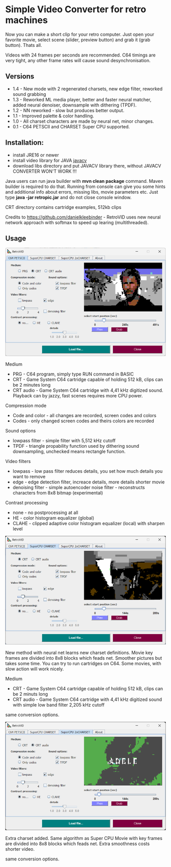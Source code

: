 # Simple Video Converter for retro machines

Now you can make a short clip for your retro computer. Just open your favorite movie, select scene (slider, preview button) and grab it (grab button). Thats all.

Videos with 24 frames per seconds are recommended. C64 timings are very tight, any other frame rates will cause sound desynchronisation.

## Versions

* 1.4 - New mode with 2 regenerated charsets, new edge filter, reworked sound grabbing
* 1.3 - Reworked ML media player, better and faster neural matcher, added neural denoiser, downsample with dithering (TPDF).
* 1.2 - NN reworked - slow but produces better output.
* 1.1 - Improved palette & color handling.
* 1.0 - All charset characters are made by neural net, minor changes.
* 0.1 - C64 PETSCII and CHARSET Super CPU supported.

## Installation: 

* install JRE16 or newer
* install video library for JAVA [javacv](https://sourceforge.net/projects/javacv.mirror/)
* download libs directory and put JAVACV library there, without JAVACV CONVERTER WON'T WORK !!!

Java users can run java builder with <b>mvn clean package</b> command. Maven builder is required to do that. Running from console can give you some hints and additional info about errors, missing libs, movie parameters etc.
Just type <b>java -jar retropic.jar</b> and do not close console window.

CRT directory contains cartridge examples, 512kb clips

Credits to https://github.com/danielkleebinder - RetroVID uses new neural network approach with softmax to speed up learing (multithreaded).

## Usage

![C64 Petscii](c64.png)

Medium

- PRG - C64 program, simply type RUN command in BASIC
- CRT - Game System C64 cartridge capable of holding 512 kB, clips can be 2 minutes long
- CRT audio - Game System C64 cartridge with 4,41 kHz digitized sound. Playback can by jazzy, fast scenes requires more CPU power.
 
Compression mode

- Code and color - all changes are recorded, screen codes and colors
- Codes - only changed screen codes and theirs colors are recorded

Sound options

- lowpass filter - simple filter with 5,512 kHz cutoff
- TPDF - triangle propability function used by dithering sound downsampling, unchecked means rectangle function.

Video filters

- lowpass - low pass filter reduces details, you set how much details you want to remove
- edge - edge detection filter, increace details, more details shorter movie
- denoising filter - simple autoencoder noise filter - reconstructs characters from 8x8 bitmap (experimental)

Contrast processing

- none - no postprocessing at all
- HE - color histogram equalizer (global)
- CLAHE - clipped adaptive color histogram equalizer (local) with sharpen level 

![Super CPU Charset](superCPU.png)

New method with neural net learns new charset definitions. Movie key frames are divided into 8x8 blocks which feads net. Smoother pictures but takes some time. You can try to run cartridges on C64. Some movies, with slow action will work nicely. 

Medium

- CRT - Game System C64 cartridge capable of holding 512 kB, clips can be 2 minuts long
- CRT audio - Game System C64 cartridge with 4,41 kHz digitized sound with simple low band filter 2,205 kHz cutoff
 
same conversion options.

![Super CPU 2xCharset](superCPU2.png)

Extra charset added. Same algorithm as Super CPU Movie with key frames are divided into 8x8 blocks which feads net. Extra smoothness costs shorter video.

same conversion options.
